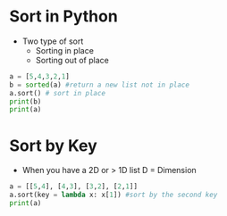# Sort in Python

- Two type of sort
	- Sorting in place
	- Sorting out of place

```python
a = [5,4,3,2,1]
b = sorted(a) #return a new list not in place
a.sort() # sort in place
print(b)
print(a)
```

# Sort by Key

- When you have a 2D or > 1D list D = Dimension

```python
a = [[5,4], [4,3], [3,2], [2,1]]
a.sort(key = lambda x: x[1]) #sort by the second key
print(a)
```
